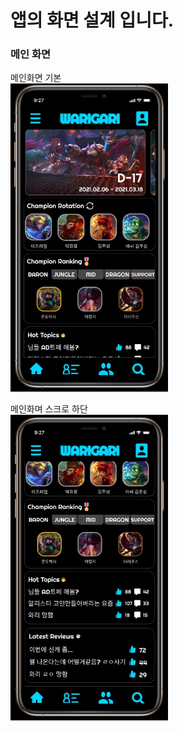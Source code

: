 # 앱의 화면 설계 입니다.

### 메인 화면

메인화면 기본  
<img src=images/main1.jpg width="50%" height="50%"/>  

메인화며 스크로 하단  
<img src=images/main2.jpg width="50%" height="50%"/>
